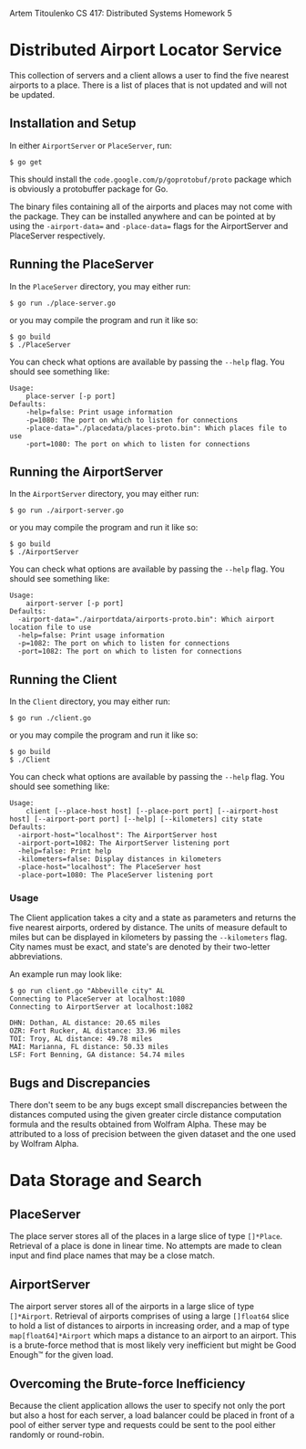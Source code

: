 Artem Titoulenko
CS 417: Distributed Systems
Homework 5

# Distributed Airport Locator Service

This collection of servers and a client allows a user to find the five nearest airports to a place. There is a list of places that is not updated and will not be updated.

## Installation and Setup

In either `AirportServer` or `PlaceServer`, run:

	$ go get

This should install the `code.google.com/p/goprotobuf/proto` package which is obviously a protobuffer package for Go.

The binary files containing all of the airports and places may not come with the package. They can be installed anywhere and can be pointed at by using the `-airport-data=` and `-place-data=` flags for the AirportServer and PlaceServer respectively.

## Running the PlaceServer

In the `PlaceServer` directory, you may either run:

	$ go run ./place-server.go

or you may compile the program and run it like so:

	$ go build
	$ ./PlaceServer

You can check what options are available by passing the `--help` flag. You should see something like:

	Usage:
		place-server [-p port]
	Defaults:
		-help=false: Print usage information
		-p=1080: The port on which to listen for connections
		-place-data="./placedata/places-proto.bin": Which places file to use
		-port=1080: The port on which to listen for connections

## Running the AirportServer

In the `AirportServer` directory, you may either run:

	$ go run ./airport-server.go

or you may compile the program and run it like so:

	$ go build
	$ ./AirportServer

You can check what options are available by passing the `--help` flag. You should see something like:

	Usage:
		airport-server [-p port]
	Defaults:
	  -airport-data="./airportdata/airports-proto.bin": Which airport location file to use
	  -help=false: Print usage information
	  -p=1082: The port on which to listen for connections
	  -port=1082: The port on which to listen for connections

## Running the Client

In the `Client` directory, you may either run:

	$ go run ./client.go

or you may compile the program and run it like so:

	$ go build
	$ ./Client

You can check what options are available by passing the `--help` flag. You should see something like:

	Usage:
		client [--place-host host] [--place-port port] [--airport-host host] [--airport-port port] [--help] [--kilometers] city state
	Defaults:
	  -airport-host="localhost": The AirportServer host
	  -airport-port=1082: The AirportServer listening port
	  -help=false: Print help
	  -kilometers=false: Display distances in kilometers
	  -place-host="localhost": The PlaceServer host
	  -place-port=1080: The PlaceServer listening port

### Usage

The Client application takes a city and a state as parameters and returns the five nearest airports, ordered by distance. The units of measure default to miles but can be displayed in kilometers by passing the `--kilometers` flag. City names must be exact, and state's are denoted by their two-letter abbreviations.

An example run may look like:

	$ go run client.go "Abbeville city" AL
	Connecting to PlaceServer at localhost:1080
	Connecting to AirportServer at localhost:1082

	DHN: Dothan, AL distance: 20.65 miles
	OZR: Fort Rucker, AL distance: 33.96 miles
	TOI: Troy, AL distance: 49.78 miles
	MAI: Marianna, FL distance: 50.33 miles
	LSF: Fort Benning, GA distance: 54.74 miles

## Bugs and Discrepancies

There don't seem to be any bugs except small discrepancies between the distances computed using the given greater circle distance computation formula and the results obtained from Wolfram Alpha. These may be attributed to a loss of precision between the given dataset and the one used by Wolfram Alpha.

# Data Storage and Search

## PlaceServer

The place server stores all of the places in a large slice of type `[]*Place`. Retrieval of a place is done in linear time. No attempts are made to clean input and find place names that may be a close match.

## AirportServer

The airport server stores all of the airports in a large slice of type `[]*Airport`. Retrieval of airports comprises of using a large `[]float64` slice to hold a list of distances to airports in increasing order, and a map of type `map[float64]*Airport` which maps a distance to an airport to an airport. This is a brute-force method that is most likely very inefficient but might be Good Enough™ for the given load.

## Overcoming the Brute-force Inefficiency

Because the client application allows the user to specify not only the port but also a host for each server, a load balancer could be placed in front of a pool of either server type and requests could be sent to the pool either randomly or round-robin.

